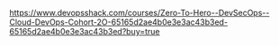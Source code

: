 https://www.devopsshack.com/courses/Zero-To-Hero--DevSecOps--Cloud-DevOps-Cohort-2O-65165d2ae4b0e3e3ac43b3ed-65165d2ae4b0e3e3ac43b3ed?buy=true
